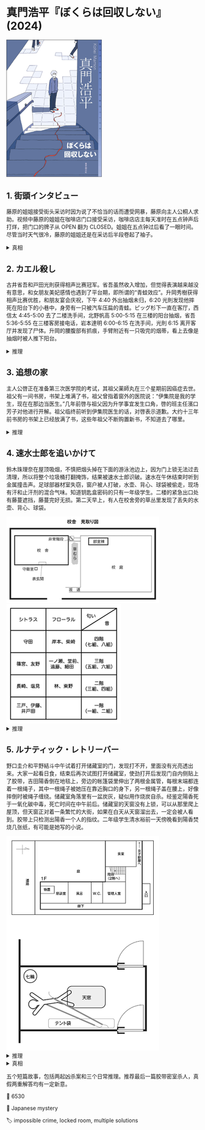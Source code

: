 # 真門浩平『ぼくらは回収しない』(2024)

<img src=images/2024_cover.jpg width=250/>

## 1. 街頭インタビュー

藤原的姐姐接受街头采访时因为说了不恰当的话而遭受网暴，藤原向主人公桐人求助。视频中藤原的姐姐在咖啡店门口接受采访，咖啡店店主每天准时在五点钟声后打烊，把门口的牌子从 OPEN 翻为 CLOSED。姐姐在五点钟过后看了一眼时间。尽管当时天气很冷，藤原的姐姐还是在采访后半段卷起了袖子。

<details><summary>真相</summary>
电视台播出的片段为 A1->A2->A3，但实际的顺序是 A2->A3->A1，如果重新排列问题，姐姐给出的答案便没有任何不妥。姐姐刚开始接受采访的时候袖子卷起，后来觉得冷所以把袖子放下，看时间也是在采访后期，而不是刚过五点。主人公一开始不知道被采访者是藤原的姐姐，也在网上留下恶评，后来出于负罪感努力帮她找出真相。
</details>

## 2. カエル殺し

古井省吾和戸田光則获得相声比赛冠军。省吾虽然收入增加，但觉得表演越来越没有意思，和女朋友美妃感情也遇到了平台期，即所谓的“青蛙效应”。升岡秀樹获得相声比赛优胜，和朋友宴会庆祝，下午 4:40 外出抽烟未归，6:20 光則发现他摔死在阳台下的小巷中，身旁有一只被汽车压扁的青蛙。ピッグ杉下一直在客厅，西信太 4:45-5:00 去了二楼洗手间，北野帆高 5:00-5:15 在三楼的阳台抽烟，省吾 5:36-5:55 在三楼客房接电话，岩本達明 6:00-6:15 在洗手间，光則 6:15 离开客厅并发现了尸体。升岡的腰腹部有抓痕，手臂附近有一只吸完的烟蒂，看上去像是抽烟时被人推下阳台。

<details><summary>推理</summary>
升岡身上没有打火机，所以是犯人帮他点火，排除不吸烟的省吾、光則。下雨前的沥青是灰色的，如果青蛙下雨前被碾死，皮肤保护色应该也是灰色，但现场青蛙是棕色，说明是在下雨之后被碾死。这说明升岡是在 5:20 下雨之后坠楼，不然司机看到尸体一定会停车，不会压死青蛙，排除西、北野。客人都没有听到升岡坠楼的声音，说明犯人掐准时间，在闪电之后用雷声掩盖坠楼声，達明离开客厅时雷已经停了，也可以排除。

所有嫌疑人均被排除，说明之前的推理有漏洞。能给升岡点烟的人不一定是吸烟者，省吾参演“卖火柴的小女孩”（开头伏线），所以身上带着火柴，他是凶手。他的杀人动机是不想升岡陷入“青蛙效应”，同时以自己的牺牲换取光則和美妃珍惜当下。
</details>

## 3. 追想の家

主人公啓正在准备第三次医学院的考试，其祖父薬師丸在三个星期前因癌症去世。祖父有一间书房，书架上堆满了书，祖父曾指着窗外的医院说：“伊集院是我的学生，现在在那边当医生。”几年前啓与祖父因为升学事宜发生口角，啓的班主任濱口芳子对他进行开解。祖父临终前听到伊集院医生的话，对啓表示道歉。大约十三年前书房的书架上已经放满了书，这些年祖父不断购置新书，不知道去了哪里。

<details><summary>推理</summary>
祖父家原本西边是书房，东边摆放古董家具，后来祖父将两个房间交换，书房挪到东边，又添置了新的书架放新书。祖父指着窗外，并不是指向东边的医院，而是指向西边的学校，他说的伊集院是老师伊集院芳子，婚后改名濱口芳子，而不是医院的伊集院医生（日语中“老师”和“医生”都称作“先生”）。
</details>

## 4. 速水士郎を追いかけて

鈴木珠理奈在屋顶吸烟，不慎把烟头掉在下面的游泳池边上，因为门上锁无法过去清理，所以将整个垃圾桶打翻掩饰，结果被速水士郎识破。速水在午休结束时听到金属撞击声。足球部器材室失窃，窗户被人打破，水壶、背心、球袋被偷走，现场有汗和止汗剂的混合气味。知道钥匙盒密码的只有一年级学生。二楼的紧急出口处有藤蔓遮挡，藤蔓完好无损。第二天早上，有人在校舍旁的草丛里发现了丢失的水壶、背心、球袋。

<img src=images/2024_school.jpg width=400/>
<img src=images/2024_classes.jpg width=300/>

<details><summary>推理</summary>
球袋里有四个充气的球，无法通过窗户，如果将球拿出倒是可以一个个通过窗户，但那样的话没有理由把球袋的拉链重新拉上，这说明犯人没有走窗户，打破窗玻璃是故布疑阵，所以犯人是能拿到钥匙的一年级学生。现场能闻到柑橘味的止汗剂，可以将嫌疑人缩小到八人。犯人没有被前门保安看到，也没有使用二楼的紧急出口（藤蔓），只能是使用了外部的紧急楼梯，然后移动到自己班级楼层的紧急出口，速水听到的金属撞击声是犯人使用紧急楼梯的声音。速水在三楼教室听到脚步声越来越远，所以犯人从二楼跑到四楼，他是四楼七班或者八班的学生，满足条件的只有守田。守田忘带训练背心，怕被队友责怪，所以制造失窃案迫使训练取消。
</details>

## 5. ルナティック・レトリーバー

野口圭介和平野結斗中午试着打开储藏室的门，发现打不开，里面没有光亮透出来。大家一起看日食，结束后再次试图打开储藏室，使劲打开后发现门自内侧贴上了胶带，吉田陽香倒在地毯上，旁边的帐篷袋里伸出了两根金属管，每根末端都连着一根绳子，其中一根绳子被她压在靠近胸口的身下，另一根绳子盖在腰上，好像摔倒时被绳子缠绕。储藏室角落里有一盆炭灰，疑似用作烧炭自杀。经鉴定陽香死于一氧化碳中毒，死亡时间在中午前后。储藏室的天窗没有上锁，可以从那里爬上屋顶，但天窗正对着一条繁忙的大街，如果在白天从天窗溜出去，一定会被人看到。胶带上只检测出陽香一个人的指纹。二年级学生清水裕前一天傍晚看到陽香焚烧几张纸，有可能是她写的小说。

<img src=images/2024_storage_room.jpg width=400/>

<details><summary>推理</summary>
野口和平野第一次试图进入储藏室时，里面其实不是密室。凶手用金属管横穿整个房间，将两个门把手的根部用绳子系在一起，使得两扇门开关同步。如果仅拉下内开门的把手推门，背后的门便会被金属管阻挡形成障碍物，无法动弹。反过来，如果仅拉下内开门的把手拉门，前面的门便会被金属管阻挡形成障碍物，无法动弹。但如果同时将两扇门的把手拉下并施力，就能保持两个门把手之间的距离恒定，同时打开两扇门。整个房间就像一个巨大的机关箱，只有懂得机关的人才能进入。

<img src=images/2024_door.jpg width=200/>

凶手等野口和平野走后，解除机关，把陽香的尸体搬入储藏室，布置好自杀现场，然后趁着日食期间大家的注意力都集中在天上，从天窗逃离。凶手是唯一有机会实施诡计的大橋瑠奈。

按照这个推理，第一次试图进入储藏室时里面还没有贴上胶带，应该能从门缝看到光线，但事实上门缝里没有透光，所以这个推理不对。
</details>

<details><summary>真相</summary>
凶手是新山望。他在谈话室门口拦住陽香，威胁放毒气和她同归于尽。陽香想起储藏室里有胶带，于是躲进储藏室，在门内侧封上胶带，以免毒气进入。陽香试图从天窗逃跑，打开帐篷袋，把两根金属管支在墙上当梯子，打开了天窗的锁。但新山事先在储藏室里烧了炭，一氧化碳比空气轻，集中在储藏室的顶部，陽香吸入过量一氧化碳中毒身亡。
</details>

五个短篇故事，包括两起凶杀案和三个日常推理。推荐最后一篇胶带密室杀人，真假两重解答均有一定新意。

:link: 6530

:file_folder: Japanese mystery

:label: impossible crime, locked room, multiple solutions
